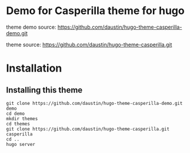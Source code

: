 # Demo for Casperilla theme for hugo

theme demo source: https://github.com/daustin/hugo-theme-casperilla-demo.git

theme source: https://github.com/daustin/hugo-theme-casperilla.git

# Installation

## Installing this theme

    git clone https://github.com/daustin/hugo-theme-casperilla-demo.git demo
    cd demo
    mkdir themes
    cd themes
    git clone https://github.com/daustin/hugo-theme-casperilla.git casperilla
    cd ..
    hugo server
    
